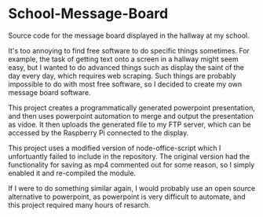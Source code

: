 # School-Message-Board
Source code for the message board displayed in the hallway at my school. 

It's too annoying to find free software to do specific things sometimes. For example, the task of getting text onto a screen in a hallway might seem easy, but I wanted to do
advanced things such as display the saint of the day every day, which requires web scraping. Such things are probably impossible to do with most free software, so I decided to create
my own message board software. 

This project creates a programmatically generated powerpoint presentation, and then uses powerpoint automation to merge and output the presentation as vidoe. It then uploads the 
generated file to my FTP server, which can be accessed by the Raspberry Pi connected to the display. 

This project uses a modified version of node-office-script which I unfortuantly failed to include in the repository. The original version had the functionality for saving as mp4 
commented out for some reason, so I simply enabled it and re-compiled the module.

If I were to do something similar again, I would probably use an open source alternative to powerpoint, as powerpoint is very difficult to automate, and this project required many hours of resarch.
